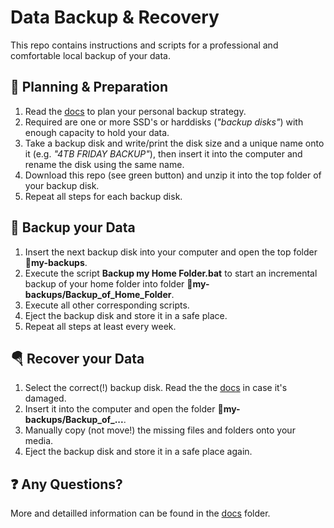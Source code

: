 Data Backup & Recovery
======================

This repo contains instructions and scripts for a professional and comfortable local backup of your data.

🔧 Planning & Preparation
--------------------------
1. Read the [docs](docs) to plan your personal backup strategy.
2. Required are one or more SSD's or harddisks (*"backup disks"*) with enough capacity to hold your data.
3. Take a backup disk and write/print the disk size and a unique name onto it (e.g. *"4TB FRIDAY BACKUP"*), then insert it into the computer and rename the disk using the same name.
4. Download this repo (see green button) and unzip it into the top folder of your backup disk.
5. Repeat all steps for each backup disk.

💾 Backup your Data
--------------------
1. Insert the next backup disk into your computer and open the top folder **📁my-backups**.
2. Execute the script **Backup my Home Folder.bat** to start an incremental backup of your home folder into folder **📁my-backups/Backup_of_Home_Folder**. 
3. Execute all other corresponding scripts.
4. Eject the backup disk and store it in a safe place.
5. Repeat all steps at least every week.

🪂 Recover your Data
---------------------
1. Select the correct(!) backup disk. Read the the [docs](docs) in case it's damaged.
2. Insert it into the computer and open the folder **📁my-backups/Backup_of_...**.
3. Manually copy (not move!) the missing files and folders onto your media.
4. Eject the backup disk and store it in a safe place again.

❓ Any Questions?
------------------
More and detailled information can be found in the [docs](docs) folder.
